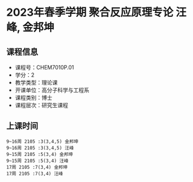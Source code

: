 # 2023年春季学期 聚合反应原理专论 汪峰, 金邦坤






## 课程信息

- 课程号：CHEM7010P.01
- 学分：2
- 教学类型：理论课
- 开课单位：高分子科学与工程系
- 课程类别：博士
- 课程层次：研究生课程

## 上课时间

```
9~16周 2105 :3(3,4,5) 金邦坤
9~16周 2105 :3(3,4,5) 汪峰
9~15周 2105 :5(3,4) 金邦坤
9~15周 2105 :5(3,4) 汪峰
17周 2105 :7(3,4) 金邦坤
17周 2105 :7(3,4) 汪峰
```

